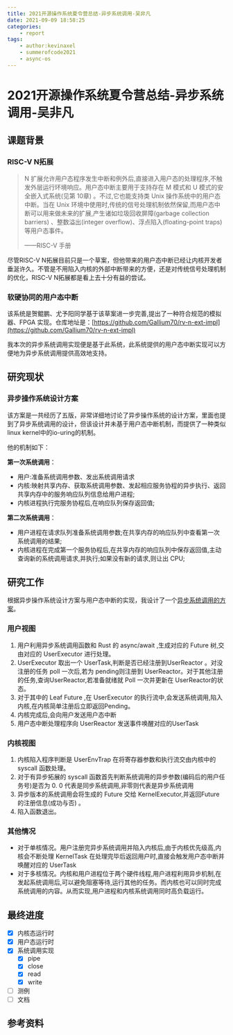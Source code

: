 ```yaml
---
title: 2021开源操作系统夏令营总结-异步系统调用-吴非凡
date: 2021-09-09 18:58:25
categories:
	- report
tags:
	- author:kevinaxel
	- summerofcode2021
	- async-os
---
```


# 2021开源操作系统夏令营总结-异步系统调用-吴非凡

## 课题背景

### RISC-V N拓展

> N 扩展允许用户态程序发生中断和例外后,直接进入用户态的处理程序,不触发外层运行环境响应。用户态中断主要用于支持存在 M 模式和 U 模式的安全嵌入式系统(见第 10章) 。不过,它也能支持类 Unix 操作系统中的用户态中断。当在 Unix 环境中使用时,传统的信号处理机制依然保留,而用户态中断可以用来做未来的扩展,产生诸如垃圾回收屏障(garbage collection barriers) 、整数溢出(integer overflow)、浮点陷入(floating-point traps)等用户态事件。
>
> ——RISC-V 手册

尽管RISC-V N拓展目前只是一个草案，但他带来的用户态中断已经让内核开发者垂涎许久。不管是不用陷入内核的外部中断带来的方便，还是对传统信号处理机制的优化，RISC-V N拓展都是看上去十分有益的尝试。

### 软硬协同的用户态中断

该系统是贺鲲鹏、尤予阳同学基于该草案进一步完善,提出了一种符合规范的模拟器、FPGA 实现。仓库地址是：[https://github.com/Gallium70/rv-n-ext-impl](https://github.com/Gallium70/rv-n-ext-impl) 

我本次的异步系统调用实现便是基于此系统，此系统提供的用户态中断实现可以方便地为异步系统调用提供高效地支持。

## 研究现状

### 异步操作系统设计方案

该方案是一共经历了五版，非常详细地讨论了异步操作系统的设计方案，里面也提到了异步系统调用的设计，但该设计并未基于用户态中断机制，而提供了一种类似linux kernel中的io-uring的机制。

他的机制如下：

**第一次系统调用**：

* 用户:准备系统调用参数、发出系统调用请求
* 内核:映射共享内存、获取系统调用参数、发起相应服务协程的异步执行、返回共享内存中的服务响应队列信息给用户进程;
* 内核进程执行完服务协程后,在响应队列保存返回值;

**第二次系统调用**：

* 用户进程在请求队列准备系统调用参数;在共享内存的响应队列中查看第一次系统调用的结果;
* 内核进程在完成第一个服务协程后,在共享内存的响应队列中保存返回值,主动查询新的系统调用请求,并执行;如果没有新的请求,则让出 CPU;

## 研究工作

根据异步操作系统设计方案与用户态中断的实现，我设计了一个[异步系统调用的方案](https://kevinaxel.notion.site/5aa5bcf1955f49d9b3e1b5e59680a292)。

### 用户视图

1. 用户利用异步系统调用函数和 Rust 的 async/await ,生成对应的 Future 树,交由对应的 UserExecutor 进行处理。
2. UserExecutor 取出一个 UserTask,判断是否已经注册到UserReactor 。对没注册的任务 poll 一次后,若为 pending则注册到 UserReactor。对于其他注册的任务,查询UserReactor,若准备就绪就 Poll 一次并更新在 UserReactor的状态。
3. 对于其中的 Leaf Future ,在 UserExecutor 的执行流中,会发送系统调用,陷入内核,在内核简单注册后立即返回Pending。
4. 内核完成后,会向用户发送用户态中断
5. 用户态中断处理程序向 UserReactor 发送事件唤醒对应的UserTask

### 内核视图

1. 内核陷入程序判断是 UserEnvTrap 在将寄存器参数和执行流交由内核中的 syscall 函数处理。
2. 对于有异步拓展的 syscall 函数首先判断系统调用的异步参数(编码后的用户任务号)是否为 0. 0 代表是同步系统调用,非零则代表是异步系统调用
3. 异步版本的系统调用会将生成的 Future 交给 KernelExecutor,并返回Future 的注册信息(成功与否) 。
4. 陷入函数退出。

### 其他情况

* 对于单核情况。用户注册完异步系统调用并陷入内核后,由于内核优先级高,内核会不断处理 KernelTask 在处理完毕后返回用户时,直接会触发用户态中断并唤醒对应的 UserTask
* 对于多核情况。内核和用户进程位于两个硬件线程,用户进程利用异步机制,在发起系统调用后,可以避免阻塞等待,运行其他的任务。而内核也可以同时完成系统调用的内容。从而实现,用户进程和内核系统调用同时高负载运行。

## 最终进度

- [x] 内核态运行时
- [x] 用户态运行时
- [x] 系统调用实现
  - [x] pipe
  - [x] close
  - [x] read
  - [x] write
- [ ] 测例
- [ ] 文档

## 参考资料

[^1]: repo地址：[https://github.com/KveinAxel/async-os](https://github.com/KveinAxel/async-os)
[^2]: rCore-N环境配置: [https://kevinaxel.notion.site/431b8ff2281c4271b12cbc6adc638b0c](https://kevinaxel.notion.site/431b8ff2281c4271b12cbc6adc638b0c)
[^3]: 异步系统调用设计草案: [https://kevinaxel.notion.site/5aa5bcf1955f49d9b3e1b5e59680a292](https://kevinaxel.notion.site/5aa5bcf1955f49d9b3e1b5e59680a292)
[^4]: 异步操作系统设计方案: [https://github.com/async-kernel/documents/blob/main/design/design.md](https://github.com/async-kernel/documents/blob/main/design/design.md)
